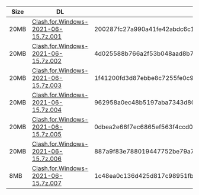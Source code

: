 |    Size   |     DL  | sha512sum |
|  ---  |  ---  |  ---  |
| 20MB | [Clash.for.Windows-2021-06-15.7z.001](https://cdn.jsdelivr.net/gh/appleians/cfw_intel@main/Clash.for.Windows-2021-06-15.7z.001) | 200287fc27a990a41fe42abdc6c1ce2697169d127eca01c6cc09050c341cccd922d9f17b1f1f2f6a3c8f34538ccdcc7167f78dcdd10afce76cbf740f9e64cb05 |
| 20MB | [Clash.for.Windows-2021-06-15.7z.002](https://cdn.jsdelivr.net/gh/appleians/cfw_intel@main/Clash.for.Windows-2021-06-15.7z.002) | 4d025588b766a2f53b048aad8b753a67e43e4d16382f85829a68340ea23dc2038b8c36a2490e5625bb81260a288ad6d05314179086eeaf47b5dde3801a79ceca |
| 20MB | [Clash.for.Windows-2021-06-15.7z.003](https://cdn.jsdelivr.net/gh/appleians/cfw_intel@main/Clash.for.Windows-2021-06-15.7z.003) | 1f41200fd3d87ebbe8c7255fe0c973e7a75c1905cfe3d1317eb50812ca758894da120cbefc41c27a6fdf2fb1a7eb9b3e2295de55c76833c2d188754060ea587f |
| 20MB | [Clash.for.Windows-2021-06-15.7z.004](https://cdn.jsdelivr.net/gh/appleians/cfw_intel@main/Clash.for.Windows-2021-06-15.7z.004) | 962958a0ec48b5197aba7343d80ce44c6fe6bf390883882ab40004b581d5849ee119e81855c1e0492150131f0ae6cd3c02116dee83c861981763105c2c5e1c3f |
| 20MB | [Clash.for.Windows-2021-06-15.7z.005](https://cdn.jsdelivr.net/gh/appleians/cfw_intel@main/Clash.for.Windows-2021-06-15.7z.005) | 0dbea2e66f7ec6865ef563f4ccd0791849fab2081d16eb1024b0bf2b85c51f1cb798e8c9eded25fae73d76e4f905f0cf5062a2b90b874d690941b00e2b3478ca |
| 20MB | [Clash.for.Windows-2021-06-15.7z.006](https://cdn.jsdelivr.net/gh/appleians/cfw_intel@main/Clash.for.Windows-2021-06-15.7z.006) | 887a9f83e788019447752be79a7b5a0c4468ce37e478a3c053609a647698947c9c55a6e801d4529cf7a79a523df8bbb1d7f47bf5408d6d820e525a58045dd2f9 |
| 8MB | [Clash.for.Windows-2021-06-15.7z.007](https://cdn.jsdelivr.net/gh/appleians/cfw_intel@main/Clash.for.Windows-2021-06-15.7z.007) | 1c48ea0c136d425d817c98951fb07244a660bf9fedaac5c283e7d4f1a45b0285876c44cd050bab4f3d1c0eeacd85498e0515ea672b58c8308cc0d65e5dfc1404 |
